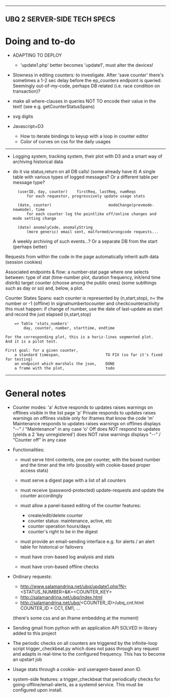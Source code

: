 ----------------------------
UBQ 2 SERVER-SIDE TECH SPECS
----------------------------

# Doing and to-do

- ADAPTING TO DEPLOY
    * 'update1.php' better becomes 'update1', must alter the devices!

- Slowness in editing counters: to investigate. After 'save counter' there's sometimes a 1-2 sec delay
    before the ep_counters endpoint is queried. Seemingly out-of-my-code,
    perhaps DB related (i.e. race condition on transaction)?

- make all where-clauses in queries NOT TO encode their value in the text! (see e.g. getCounterStatusSpans)

- svg digits

- Javascript+D3
    * How to iterate bindings to keyup with a loop in counter editor
    * Color of curves on css for the daily usages

*******

- Logging system, tracking system, their plot with D3 and a smart way of archiving historical data
- do it via status,return on all DB calls! (some already have it)
    A single table with various types of logged messages? Or a different table per message type?

        (userID, day, counter)    firstReq, lastReq, numReqs
            for each requestor, progressively update usage stats

        (date, counter)                         modeChange(prevmode-newmode), time
            for each counter log the pointlike off/online changes and mode setting change

        (date) anomalyCode, anomalyString
            (more generic) email sent, malformed/wrongcode requests...

    A weekly archiving of such events...? Or a separate DB from the start (perhaps better)

Requests from within the code in the page automatically inherit auth data (session cookies)

Associated endpoints & flow:
    a number-stat page where one selects between:
        type of stat (time-number plot, duration frequency, init/end time distrib)
        target counter (choose among the public ones)
        (some subthings such as day or so)
    and, below, a plot.

Counter States Spans:
    each counter is represented by (n,start,stop), n= the number or -1 (offline)
    In signalnumbertocounter and checkcounteractivity this must happen:
        if change of number, use the date of last-update as start and record the
        just elapsed (n,start,stop)

        => Table 'stats_numbers'
            day, counter, number, starttime, endtime

    For the corresponding plot, this is a horiz-lines segmented plot.
    And it is a pilot test.

    First goal: for a given counter,
        a standard timespan,                    TO FIX (so far it's fixed for testing)
        an endpoint which marshals the json,    DONE
        a frame with the plot,                  todo


**********

# General notes

* Counter modes:
    'a'     Active
                responds to updates
                raises warnings on offlines
                visible in the list page
    'p'     Private
                responds to updates
                raises warnings on offlines
                visible only for iframes that know the code
    'm'     Maintenance
                responds to updates
                raises warnings on offlines
                displays "--" / "Maintenance" in any case
    'o'     Off
                does NOT respond to updates (yields a 2 'key unregistered')
                does NOT raise warnings
                displays "--" / "Counter off" in any case

* Functionalities:
    - must serve html contents, one per counter, with the boxed number and the timer and the info
        (possibly with cookie-based proper access stats)
    - must serve a digest page with a list of all counters
    - must receive (password-protected) update-requests and update the counter accordingly
    
    - must allow a panel-based editing of the counter features:
        - create/edit/delete counter
        - counter status: maintenance, active, etc
        - counter operation hours/days
        - counter's right to be in the digest

    - must provide an email-sending interface e.g. for alerts / an alert table for historical or failovers
    
    - must have cron-based log analysis and stats
    - must have cron-based offline checks

* Ordinary requests:
    - http://www.salamandrina.net/ubq/update1.php?N=<STATUS_NUMBER>&K=<COUNTER_KEY>
    - http://salamandrina.net/ubq/index.html
    - http://salamandrina.net/ubq/<COUNTER_ID>/ubq_cnt.html
        COUNTER_ID = CC1, EM1, ...
    
    (there's some css and an iframe embedding at the moment)

* Sending gmail from python with an application API
    SOLVED in library added to this project

* The periodic checks on all counters are triggered by the infinite-loop script trigger_checkbeat.py
    which does not pass through any request and adapts in real-time to the configured frequency.
    This has to become an upstart job

* Usage stats through a cookie- and useragent-based anon ID.

* system-side features: a trigger_checkbeat that periodically checks for going-offline/email-alerts,
  as a systemd service. This must be configured upon install.